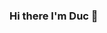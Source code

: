 ### Hi there I'm Duc 👋

<!--
**tomcangbk/tomcangbk** is a ✨ _special_ ✨ repository because its `README.md` (this file) appears on your GitHub profile.

## I'm working in DevOps role for 6 years:

- 🔭 I’m currently working on Samsung Vietnam Mobile R&D Center
- 🌱 I’m currently learning anything 🤣
- 👯 I’m looking to collaborate on an Intergrated Monitoring System
- 💬 Ask me about DevOps
### Languages and Tools:
- Linux
- AWS
- GCP
- ELK
- Telegraf
- InfluxDB
- Fluentd
- Docker
- K8s
- Spinnaker
- Terraform

[linkedin]: https://linkedin.com/in/codeSTACKr

